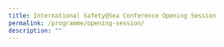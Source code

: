 ```yaml
---
title: International Safety@Sea Conference Opening Session
permalink: /programme/opening-session/
description: ""
---
```

